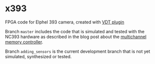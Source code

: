 x393
=====

FPGA code for Elphel 393 camera, created with [VDT plugin](https://github.com/Elphel/vdt-plugin)

Branch ```master``` includes the code that is simulated and tested with the NC393 hardware as described in the blog post about the [multichannel memory controller](http://blog.elphel.com/2015/05/nc393-development-progress-multichannel-memory-controller-for-the-multi-sensor-camera/).

Branch ```adding_sensors``` is the current development branch that is not yet simulated, synthesized or tested. 